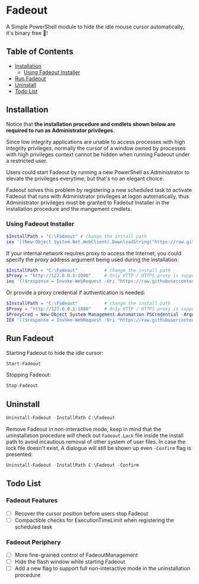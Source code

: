 Fadeout
===

A Simple PowerShell module to hide the idle mouse cursor automatically, it's binary free 🍻!


Table of Contents
-----------------

* [Installation](#installation)
    * [Using Fadeout Installer](#using-fadeout-installer)
* [Run Fadeout](#run-fadeout)
* [Uninstall](#uninstall)
* [Todo List](#todo-list)

Installation
-----------------

Notice that **the installation procedure and cmdlets shown below are required to run as Administrator privileges.**

Since low integrity applications are unable to access processes with high integrity privileges, normally the cursor of a window owned by processes with high privileges context cannot be hidden when running Fadeout under a restricted user.

Users could start Fadeout by running a new PowerShell as Administrator to elevate the privileges everytime, but that's no an elegant choice.

Fadeout solves this problem by registering a new scheduled task to activate Fadeout that runs with Administrator privileges at logon automatically, thus Administrator privileges must be granted to Fadeout Installer in the installation procedure and the mangement cmdlets.

### Using Fadeout Installer

```powershell
$InstallPath = "C:\Fadeout" # change the install path
iex '((New-Object System.Net.WebClient).DownloadString("https://raw.githubusercontent.com/soxfmr/Fadeout/master/Fadeout/FadeoutInstaller.psm1")); Install-Fadeout -InstallPath $InstallPath'
```

If your internal network requires proxy to access the Internet, you could specify the proxy address argument being used during the installation:

```powershell
$InstallPath = "C:\Fadeout"          # change the install path
$Proxy = "http://127.0.0.1:1080"     # Only HTTP / HTTPS proxy is supported
iex '(($response = Invoke-WebRequest -Uri "https://raw.githubusercontent.com/soxfmr/Fadeout/master/Fadeout/FadeoutInstaller.psm1" -Proxy $Proxy -PassThru; $response.Content)); Install-Fadeout -InstallPath $InstallPath -HttpProxy $Proxy'
```

Or provide a proxy credential if authentication is needed:

```powershell
$InstallPath = "C:\Fadeout"          # change the install path
$Proxy = "http://127.0.0.1:1080"     # Only HTTP / HTTPS proxy is supported
$ProxyCred = New-Object System.Management.Automation.PSCredential -ArgumentList "proxy-user", (ConvertTo-SecureString "p@ssw0rd" -AsPlainText -Force)
IEX '(($response = Invoke-WebRequest -Uri "https://raw.githubusercontent.com/soxfmr/Fadeout/master/Fadeout/FadeoutInstaller.psm1" -Proxy $Proxy -ProxyCredential $ProxyCred -PassThru; $response.Content)); Install-Fadeout -InstallPath $InstallPath -HttpProxy -ProxyCredential $ProxyCred'
```

Run Fadeout
-----------------

Starting Fadeout to hide the idle cursor:

```powershell
Start-Fadeout
```

Stopping Fadeout:

```powershell
Stop-Fadeout
```

Uninstall
-----------------

```powershell
Uninstall-Fadeout -InstallPath C:\Fadeout
```

Remove Fadeout in non-interactive mode, keep in mind that the uninstallation procedure will check out `Fadeout.Lock` file inside the install path to avoid incautious removal of other system of user files. In case the lock file doesn't exist, A dialogue will still be shown up even `-Confirm` flag is presented:

```powershell
Uninstall-Fadeout -InstallPath C:\Fadeout -Confirm
```

Todo List
-----------------

### Fadeout Features

- [ ] Recover the cursor position before users stop Fadeout
- [ ] Compactible checks for ExecutionTimeLimit when registering the scheduled task

### Fadeout Periphery

- [ ] More fine-grained control of FadeoutManagement
- [ ] Hide the flash window while starting Fadeout
- [ ] Add a new flag to support full non-interactive mode in the uninstallation procedure
